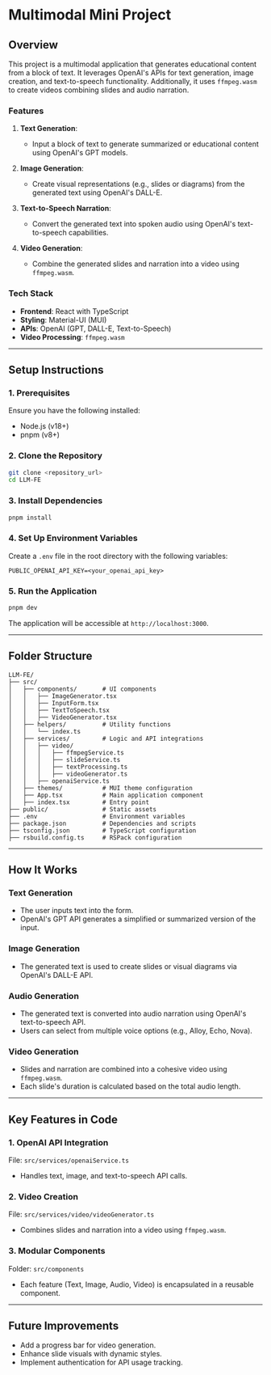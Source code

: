 # Multimodal Mini Project

## **Overview**

This project is a multimodal application that generates educational content from a block of text. It leverages OpenAI's APIs for text generation, image creation, and text-to-speech functionality. Additionally, it uses `ffmpeg.wasm` to create videos combining slides and audio narration.

### **Features**

1. **Text Generation**:

   - Input a block of text to generate summarized or educational content using OpenAI's GPT models.

2. **Image Generation**:

   - Create visual representations (e.g., slides or diagrams) from the generated text using OpenAI's DALL-E.

3. **Text-to-Speech Narration**:

   - Convert the generated text into spoken audio using OpenAI's text-to-speech capabilities.

4. **Video Generation**:
   - Combine the generated slides and narration into a video using `ffmpeg.wasm`.

### **Tech Stack**

- **Frontend**: React with TypeScript
- **Styling**: Material-UI (MUI)
- **APIs**: OpenAI (GPT, DALL-E, Text-to-Speech)
- **Video Processing**: `ffmpeg.wasm`

---

## **Setup Instructions**

### **1. Prerequisites**

Ensure you have the following installed:

- Node.js (v18+)
- pnpm (v8+)

### **2. Clone the Repository**

```bash
git clone <repository_url>
cd LLM-FE
```

### **3. Install Dependencies**

```bash
pnpm install
```

### **4. Set Up Environment Variables**

Create a `.env` file in the root directory with the following variables:

```env
PUBLIC_OPENAI_API_KEY=<your_openai_api_key>
```

### **5. Run the Application**

```bash
pnpm dev
```

The application will be accessible at `http://localhost:3000`.

---

## **Folder Structure**

```
LLM-FE/
├── src/
│   ├── components/       # UI components
│   │   ├── ImageGenerator.tsx
│   │   ├── InputForm.tsx
│   │   ├── TextToSpeech.tsx
│   │   ├── VideoGenerator.tsx
│   ├── helpers/          # Utility functions
│   │   └── index.ts
│   ├── services/         # Logic and API integrations
│   │   ├── video/
│   │   │   ├── ffmpegService.ts
│   │   │   ├── slideService.ts
│   │   │   ├── textProcessing.ts
│   │   │   ├── videoGenerator.ts
│   │   ├── openaiService.ts
│   ├── themes/           # MUI theme configuration
│   ├── App.tsx           # Main application component
│   ├── index.tsx         # Entry point
├── public/               # Static assets
├── .env                  # Environment variables
├── package.json          # Dependencies and scripts
├── tsconfig.json         # TypeScript configuration
├── rsbuild.config.ts     # RSPack configuration
```

---

## **How It Works**

### **Text Generation**

- The user inputs text into the form.
- OpenAI's GPT API generates a simplified or summarized version of the input.

### **Image Generation**

- The generated text is used to create slides or visual diagrams via OpenAI's DALL-E API.

### **Audio Generation**

- The generated text is converted into audio narration using OpenAI's text-to-speech API.
- Users can select from multiple voice options (e.g., Alloy, Echo, Nova).

### **Video Generation**

- Slides and narration are combined into a cohesive video using `ffmpeg.wasm`.
- Each slide's duration is calculated based on the total audio length.

---

## **Key Features in Code**

### **1. OpenAI API Integration**

File: `src/services/openaiService.ts`

- Handles text, image, and text-to-speech API calls.

### **2. Video Creation**

File: `src/services/video/videoGenerator.ts`

- Combines slides and narration into a video using `ffmpeg.wasm`.

### **3. Modular Components**

Folder: `src/components`

- Each feature (Text, Image, Audio, Video) is encapsulated in a reusable component.

---

## **Future Improvements**

- Add a progress bar for video generation.
- Enhance slide visuals with dynamic styles.
- Implement authentication for API usage tracking.

